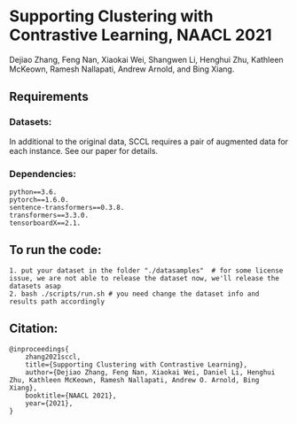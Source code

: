 # Supporting Clustering with Contrastive Learning, NAACL 2021
Dejiao Zhang, Feng Nan, Xiaokai Wei, Shangwen Li, Henghui Zhu,
Kathleen McKeown, Ramesh Nallapati, Andrew Arnold, and Bing Xiang. 


## Requirements

### Datasets:
  In additional to the original data, SCCL requires a pair of augmented data for each 
instance. See our paper for details. 

### Dependencies:
    python==3.6. 
    pytorch==1.6.0. 
    sentence-transformers==0.3.8. 
    transformers==3.3.0. 
    tensorboardX==2.1.  

## To run the code:
    1. put your dataset in the folder "./datasamples"  # for some license issue, we are not able to release the dataset now, we'll release the datasets asap
    2. bash ./scripts/run.sh # you need change the dataset info and results path accordingly


## Citation:
    @inproceedings{
		zhang2021sccl,
		title={Supporting Clustering with Contrastive Learning},
		author={Dejiao Zhang, Feng Nan, Xiaokai Wei, Daniel Li, Henghui Zhu, Kathleen McKeown, Ramesh Nallapati, Andrew O. Arnold, Bing Xiang},
		booktitle={NAACL 2021},
		year={2021},
	}